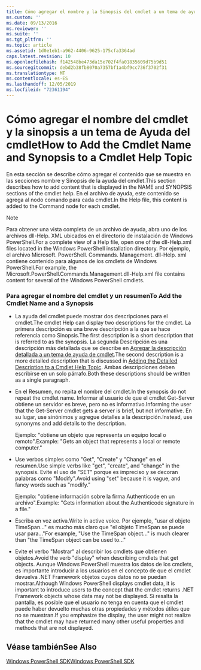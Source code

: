 ```yaml
---
title: Cómo agregar el nombre y la Sinopsis del cmdlet a un tema de ayuda de cmdlets | Microsoft Docs
ms.custom: ''
ms.date: 09/13/2016
ms.reviewer: ''
ms.suite: ''
ms.tgt_pltfrm: ''
ms.topic: article
ms.assetid: 1d0e1eb1-a962-4406-9625-175cfa3364ad
caps.latest.revision: 10
ms.openlocfilehash: f142548be473da15e702f4fa01835609d75b9d51
ms.sourcegitcommit: debd2b38fb8070a7357bf1a4bf9cc736f3702f31
ms.translationtype: MT
ms.contentlocale: es-ES
ms.lasthandoff: 12/05/2019
ms.locfileid: "72361194"
---
```

# <a name="how-to-add-the-cmdlet-name-and-synopsis-to-a-cmdlet-help-topic"></a><span data-ttu-id="066cb-102">Cómo agregar el nombre del cmdlet y la sinopsis a un tema de Ayuda del cmdlet</span><span class="sxs-lookup"><span data-stu-id="066cb-102">How to Add the Cmdlet Name and Synopsis to a Cmdlet Help Topic</span></span>

<span data-ttu-id="066cb-103">En esta sección se describe cómo agregar el contenido que se muestra en las secciones nombre y Sinopsis de la ayuda del cmdlet.</span><span class="sxs-lookup"><span data-stu-id="066cb-103">This section describes how to add content that is displayed in the NAME and SYNOPSIS sections of the cmdlet help.</span></span> <span data-ttu-id="066cb-104">En el archivo de ayuda, este contenido se agrega al nodo comando para cada cmdlet.</span><span class="sxs-lookup"><span data-stu-id="066cb-104">In the Help file, this content is added to the Command node for each cmdlet.</span></span>

> [!NOTE]
> <span data-ttu-id="066cb-105">Para obtener una vista completa de un archivo de ayuda, abra uno de los archivos dll-Help. XML ubicados en el directorio de instalación de Windows PowerShell.</span><span class="sxs-lookup"><span data-stu-id="066cb-105">For a complete view of a Help file, open one of the dll-Help.xml files located in the Windows PowerShell installation directory.</span></span> <span data-ttu-id="066cb-106">Por ejemplo, el archivo Microsoft. PowerShell. Commands. Management. dll-Help. xml contiene contenido para algunos de los cmdlets de Windows PowerShell.</span><span class="sxs-lookup"><span data-stu-id="066cb-106">For example, the Microsoft.PowerShell.Commands.Management.dll-Help.xml file contains content for several of the Windows PowerShell cmdlets.</span></span>

### <a name="to-add-the-cmdlet-name-and-a-synopsis"></a><span data-ttu-id="066cb-107">Para agregar el nombre del cmdlet y un resumen</span><span class="sxs-lookup"><span data-stu-id="066cb-107">To Add the Cmdlet Name and a Synopsis</span></span>

- <span data-ttu-id="066cb-108">La ayuda del cmdlet puede mostrar dos descripciones para el cmdlet.</span><span class="sxs-lookup"><span data-stu-id="066cb-108">The cmdlet Help can display two descriptions for the cmdlet.</span></span> <span data-ttu-id="066cb-109">La primera descripción es una breve descripción a la que se hace referencia como Sinopsis.</span><span class="sxs-lookup"><span data-stu-id="066cb-109">The first description is a short description that is referred to as the synopsis.</span></span> <span data-ttu-id="066cb-110">La segunda Descripción es una descripción más detallada que se describe en [Agregar la descripción detallada a un tema de ayuda de cmdlet](./how-to-add-a-cmdlet-description.md).</span><span class="sxs-lookup"><span data-stu-id="066cb-110">The second description is a more detailed description that is discussed in [Adding the Detailed Description to a Cmdlet Help Topic](./how-to-add-a-cmdlet-description.md).</span></span> <span data-ttu-id="066cb-111">Ambas descripciones deben escribirse en un solo párrafo.</span><span class="sxs-lookup"><span data-stu-id="066cb-111">Both these descriptions should be written as a single paragraph.</span></span>

- <span data-ttu-id="066cb-112">En el Resumen, no repita el nombre del cmdlet.</span><span class="sxs-lookup"><span data-stu-id="066cb-112">In the synopsis do not repeat the cmdlet name.</span></span> <span data-ttu-id="066cb-113">Informar al usuario de que el cmdlet Get-Server obtiene un servidor es breve, pero no es informativo.</span><span class="sxs-lookup"><span data-stu-id="066cb-113">Informing the user that the Get-Server cmdlet gets a server is brief, but not informative.</span></span> <span data-ttu-id="066cb-114">En su lugar, use sinónimos y agregue detalles a la descripción.</span><span class="sxs-lookup"><span data-stu-id="066cb-114">Instead, use synonyms and add details to the description.</span></span>

  <span data-ttu-id="066cb-115">Ejemplo: "obtiene un objeto que representa un equipo local o remoto".</span><span class="sxs-lookup"><span data-stu-id="066cb-115">Example: "Gets an object that represents a local or remote computer."</span></span>

- <span data-ttu-id="066cb-116">Use verbos simples como "Get", "Create" y "Change" en el resumen.</span><span class="sxs-lookup"><span data-stu-id="066cb-116">Use simple verbs like "get", "create", and "change" in the synopsis.</span></span> <span data-ttu-id="066cb-117">Evite el uso de "SET" porque es impreciso y se decoran palabras como "Modify".</span><span class="sxs-lookup"><span data-stu-id="066cb-117">Avoid using "set" because it is vague, and fancy words such as "modify."</span></span>

  <span data-ttu-id="066cb-118">Ejemplo: "obtiene información sobre la firma Authenticode en un archivo".</span><span class="sxs-lookup"><span data-stu-id="066cb-118">Example: "Gets information about the Authenticode signature in a file."</span></span>

- <span data-ttu-id="066cb-119">Escriba en voz activa.</span><span class="sxs-lookup"><span data-stu-id="066cb-119">Write in active voice.</span></span> <span data-ttu-id="066cb-120">Por ejemplo, "usar el objeto TimeSpan..." es mucho más claro que "el objeto TimeSpan se puede usar para..."</span><span class="sxs-lookup"><span data-stu-id="066cb-120">For example, "Use the TimeSpan object..." is much clearer than "the TimeSpan object can be used to..."</span></span>

- <span data-ttu-id="066cb-121">Evite el verbo "Mostrar" al describir los cmdlets que obtienen objetos.</span><span class="sxs-lookup"><span data-stu-id="066cb-121">Avoid the verb "display" when describing cmdlets that get objects.</span></span> <span data-ttu-id="066cb-122">Aunque Windows PowerShell muestra los datos de los cmdlets, es importante introducir a los usuarios en el concepto de que el cmdlet devuelva .NET Framework objetos cuyos datos no se puedan mostrar.</span><span class="sxs-lookup"><span data-stu-id="066cb-122">Although Windows PowerShell displays cmdlet data, it is important to introduce users to the concept that the cmdlet returns .NET Framework objects whose data may not be displayed.</span></span> <span data-ttu-id="066cb-123">Si resalta la pantalla, es posible que el usuario no tenga en cuenta que el cmdlet puede haber devuelto muchas otras propiedades y métodos útiles que no se muestran.</span><span class="sxs-lookup"><span data-stu-id="066cb-123">If you emphasize the display, the user might not realize that the cmdlet may have returned many other useful properties and methods that are not displayed.</span></span>

## <a name="see-also"></a><span data-ttu-id="066cb-124">Véase también</span><span class="sxs-lookup"><span data-stu-id="066cb-124">See Also</span></span>

 [<span data-ttu-id="066cb-125">Windows PowerShell SDK</span><span class="sxs-lookup"><span data-stu-id="066cb-125">Windows PowerShell SDK</span></span>](../windows-powershell-reference.md)